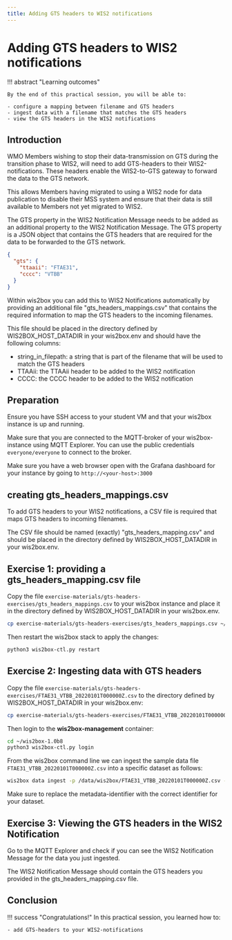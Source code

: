 ```yaml
---
title: Adding GTS headers to WIS2 notifications
---
```


# Adding GTS headers to WIS2 notifications

!!! abstract "Learning outcomes"

    By the end of this practical session, you will be able to:
    
    - configure a mapping between filename and GTS headers
    - ingest data with a filename that matches the GTS headers
    - view the GTS headers in the WIS2 notifications

## Introduction

WMO Members wishing to stop their data-transmission on GTS during the transition phase to WIS2, will need to add GTS-headers to their WIS2-notifications. These headers enable the WIS2-to-GTS gateway to forward the data to the GTS network.

This allows Members having migrated to using a WIS2 node for data publication to disable their MSS system and ensure that their data is still available to Members not yet migrated to WIS2.

The GTS property in the WIS2 Notification Message needs to be added as an additional property to the WIS2 Notification Message. The GTS property is a JSON object that contains the GTS headers that are required for the data to be forwarded to the GTS network.

```json
{
  "gts": {
    "ttaaii": "FTAE31",
    "cccc": "VTBB"
  }
}
```

Within wis2box you can add this to WIS2 Notifications automatically by providing an additional file "gts_headers_mappings.csv" that contains the required information to map the GTS headers to the incoming filenames.

This file should be placed in the directory defined by WIS2BOX_HOST_DATADIR in your wis2box.env and should have the following columns:

- string_in_filepath: a string that is part of the filename that will be used to match the GTS headers
- TTAAii: the TTAAii header to be added to the WIS2 notification
- CCCC: the CCCC header to be added to the WIS2 notification

## Preparation

Ensure you have SSH access to your student VM and that your wis2box instance is up and running.

Make sure that you are connected to the MQTT-broker of your wis2box-instance using MQTT Explorer. You can use the public credentials `everyone/everyone` to connect to the broker.

Make sure you have a web browser open with the Grafana dashboard for your instance by going to `http://<your-host>:3000`

## creating gts_headers_mappings.csv

To add GTS headers to your WIS2 notifications, a CSV file is required that maps GTS headers to incoming filenames.

The CSV file should be named (exactly) "gts_headers_mapping.csv" and should be placed in the directory defined by WIS2BOX_HOST_DATADIR in your wis2box.env. 

## Exercise 1: providing a gts_headers_mapping.csv file
    
Copy the file `exercise-materials/gts-headers-exercises/gts_headers_mappings.csv` to your wis2box instance and place it in the directory defined by WIS2BOX_HOST_DATADIR in your wis2box.env.


```bash
cp exercise-materials/gts-headers-exercises/gts_headers_mappings.csv ~/wis2box-data
```

Then restart the wis2box stack to apply the changes:

```bash
python3 wis2box-ctl.py restart
```

## Exercise 2: Ingesting data with GTS headers

Copy the file `exercise-materials/gts-headers-exercises/FTAE31_VTBB_20220101T000000Z.csv` to the directory defined by WIS2BOX_HOST_DATADIR in your wis2box.env:

```bash
cp exercise-materials/gts-headers-exercises/FTAE31_VTBB_20220101T000000Z.csv ~/wis2box-data
```

Then login to the **wis2box-management** container:

```bash
cd ~/wis2box-1.0b8
python3 wis2box-ctl.py login
```

From the wis2box command line we can ingest the sample data file `FTAE31_VTBB_20220101T000000Z.csv` into a specific dataset as follows:

```bash
wis2box data ingest -p /data/wis2box/FTAE31_VTBB_20220101T000000Z.csv --metadata-identifier urn:wmo:md:not-my-centre:surface-based-observations.synop
```

Make sure to replace the metadata-identifier with the correct identifier for your dataset.

## Exercise 3: Viewing the GTS headers in the WIS2 Notification

Go to the MQTT Explorer and check if you can see the WIS2 Notification Message for the data you just ingested.

The WIS2 Notification Message should contain the GTS headers you provided in the gts_headers_mapping.csv file.

## Conclusion

!!! success "Congratulations!"
    In this practical session, you learned how to:

    - add GTS-headers to your WIS2-notifications
